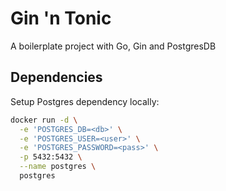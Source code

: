 # Gin 'n Tonic

A boilerplate project with Go, Gin and PostgresDB

## Dependencies
Setup Postgres dependency locally:  
```bash
docker run -d \
  -e 'POSTGRES_DB=<db>' \
  -e 'POSTGRES_USER=<user>' \
  -e 'POSTGRES_PASSWORD=<pass>' \
  -p 5432:5432 \
  --name postgres \
  postgres
```
